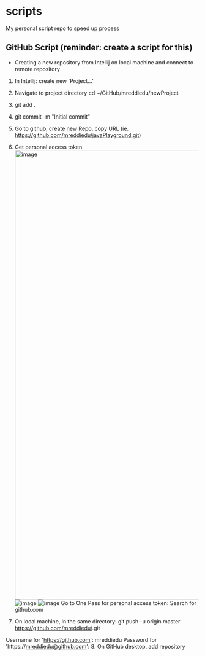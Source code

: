 # scripts
My personal script repo to speed up process

## GitHub Script (reminder: create a script for this)
- Creating a new repository from Intellij on local machine and connect to remote repository
1. In Intellij: create new 'Project...'
2. Navigate to project directory cd ~/GitHub/mreddiedu/newProject
3. git add .
4. git commit -m "Initial commit"
5. Go to github, create new Repo, copy URL (ie. https://github.com/mreddiedu/javaPlayground.git)
6. Get personal access token <img width="1171" alt="image" src="https://github.com/mreddiedu/scripts/assets/50150815/2a3a35a9-3f4e-4d67-9b6b-667364dbbed5">
![image](https://github.com/mreddiedu/scripts/assets/50150815/a79bc78f-282b-4bbc-a3ec-6bd4c6fbc5e2)
![image](https://github.com/mreddiedu/scripts/assets/50150815/082f88b7-9f0b-4109-baa0-8d8ca7077495)
Go to One Pass for personal access token: Search for github.com

7. On local machine, in the same directory: git push -u origin master https://github.com/mreddiedu/<repo-name-here>.git
   
Username for 'https://github.com': mreddiedu
Password for 'https://mreddiedu@github.com': <Personal-Access-Token>
8. On GitHub desktop, add repository


